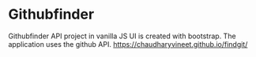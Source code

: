 # Githubfinder
Githubfinder API project in vanilla JS UI is created with bootstrap. The application uses the github API.
https://chaudharyvineet.github.io/findgit/
